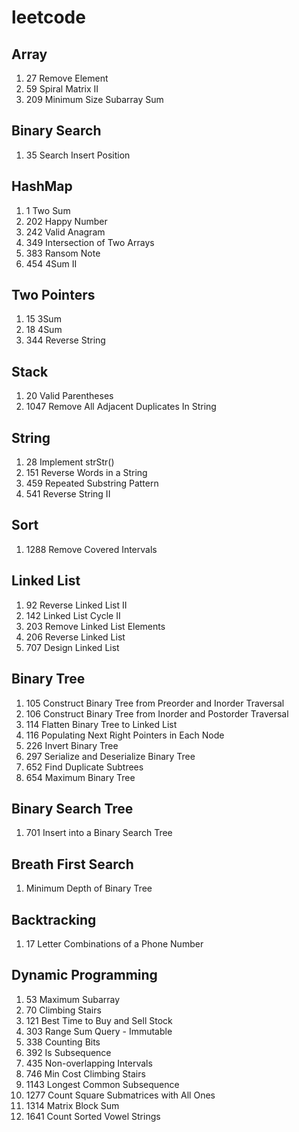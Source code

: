 # leetcode

## Array
1. 27 Remove Element
1. 59 Spiral Matrix II
1. 209 Minimum Size Subarray Sum

## Binary Search
1. 35 Search Insert Position

## HashMap
1. 1 Two Sum
2. 202 Happy Number
3. 242 Valid Anagram
4. 349 Intersection of Two Arrays
5. 383 Ransom Note
6. 454 4Sum II

## Two Pointers
1. 15 3Sum
1. 18 4Sum
1. 344 Reverse String

## Stack
1. 20 Valid Parentheses
2. 1047 Remove All Adjacent Duplicates In String

## String
1. 28 Implement strStr()
2. 151 Reverse Words in a String
3. 459 Repeated Substring Pattern
4. 541 Reverse String II

## Sort
1. 1288 Remove Covered Intervals

## Linked List
1. 92 Reverse Linked List II
2. 142 Linked List Cycle II
3. 203 Remove Linked List Elements
4. 206 Reverse Linked List
5. 707 Design Linked List

## Binary Tree
1. 105 Construct Binary Tree from Preorder and Inorder Traversal
1. 106 Construct Binary Tree from Inorder and Postorder Traversal
1. 114 Flatten Binary Tree to Linked List
1. 116 Populating Next Right Pointers in Each Node
1. 226 Invert Binary Tree
1. 297 Serialize and Deserialize Binary Tree
1. 652 Find Duplicate Subtrees
1. 654 Maximum Binary Tree

## Binary Search Tree
1. 701 Insert into a Binary Search Tree

## Breath First Search
1. Minimum Depth of Binary Tree

## Backtracking
1. 17 Letter Combinations of a Phone Number

##  Dynamic Programming
1. 53 Maximum Subarray
1. 70 Climbing Stairs
1. 121 Best Time to Buy and Sell Stock
1. 303 Range Sum Query - Immutable
1. 338 Counting Bits
1. 392 Is Subsequence
1. 435 Non-overlapping Intervals
1. 746 Min Cost Climbing Stairs
1. 1143 Longest Common Subsequence
1. 1277 Count Square Submatrices with All Ones
1. 1314 Matrix Block Sum
1. 1641 Count Sorted Vowel Strings
